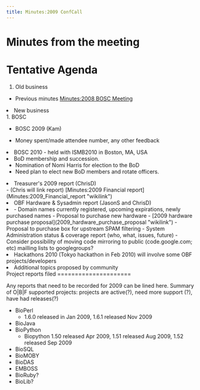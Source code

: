 ```yaml
---
title: Minutes:2009 ConfCall
---
```


Minutes from the meeting
========================

Tentative Agenda
================

1.  Old business

-   Previous minutes [Minutes:2008 BOSC
    Meeting](Minutes:2008_BOSC_Meeting "wikilink")

<li>
New business

</li>
1.  BOSC

-   BOSC 2009 (Kam)

<!-- -->

-   Money spent/made attendee number, any other feedback

<li>
BOSC 2010 - held with ISMB2010 in Boston, MA, USA

</li>
</ul>
<li>
BoD membership and succession.

-   Nomination of Nomi Harris for election to the BoD
-   Need plan to elect new BoD members and rotate officers.

<li>
Treasurer's 2009 report (ChrisD)

</li>
-   (Chris will link report) [Minutes:2009 Financial
    report](Minutes:2009_Financial_report "wikilink")

<li>
OBF Hardware & Sysadmin report (JasonS and ChrisD)

<li>
-   Domain names currently registered, upcoming expirations, newly
    purchased names
-   Proposal to purchase new hardware - [2009 hardware purchase
    proposal](2009_hardware_purchase_proposal "wikilink")
-   Proposal to purchase box for upstream SPAM filtering
-   System Administration status & coverage report (who, what,
    issues, future)
-   Consider possibility of moving code mirroring to public
    (code.google.com; etc) mailling lists to googlegroups?

<li>
Hackathons 2010 (Tokyo hackathon in Feb 2010) will involve some OBF
projects/developers

</li>
<li>
Additional topics proposed by community

</li>
</ol>
</ol>
Project reports filed
=====================

Any reports that need to be recorded for 2009 can be lined here. Summary
of O|B|F supported projects: projects are active(?), need more support
(?), have had releases(?)

-   BioPerl
    -   1.6.0 released in Jan 2009, 1.6.1 released Nov 2009
-   BioJava
-   BioPython
    -   Biopython 1.50 released Apr 2009, 1.51 released Aug 2009, 1.52
        released Sep 2009
-   BioSQL
-   BioMOBY
-   BioDAS
-   EMBOSS
-   BioRuby?
-   BioLib?

